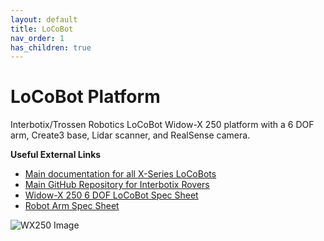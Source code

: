 ```yaml
---
layout: default
title: LoCoBot
nav_order: 1
has_children: true
---
```


# LoCoBot Platform

Interbotix/Trossen Robotics LoCoBot Widow-X 250 platform with a 6 DOF arm, Create3 base, Lidar scanner, and RealSense camera.

**Useful External Links**

- [Main documentation for all X-Series LoCoBots](https://docs.trossenrobotics.com/interbotix_xslocobots_docs/)
- [Main GitHub Repository for Interbotix Rovers](https://github.com/Interbotix/interbotix_ros_rovers)
- [Widow-X 250 6 DOF LoCoBot Spec Sheet](https://docs.trossenrobotics.com/interbotix_xslocobots_docs/specifications/locobot_wx250s.html)
- [Robot Arm Spec Sheet](https://docs.trossenrobotics.com/interbotix_xsarms_docs/specifications/wx250s.html)

![WX250 Image](https://docs.trossenrobotics.com/interbotix_xslocobots_docs/_images/locobotwx250s_drawing.png)
